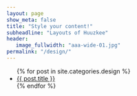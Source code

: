 ```yaml
---
layout: page
show_meta: false
title: "Style your content!"
subheadline: "Layouts of Huuzkee"
header:
   image_fullwidth: "aaa-wide-01.jpg"
permalink: "/design/"
---
```

<ul>
    {% for post in site.categories.design %}
    <li><a href="{{ site.url }}{{ post.url }}">{{ post.title }}</a></li>
    {% endfor %}
</ul>